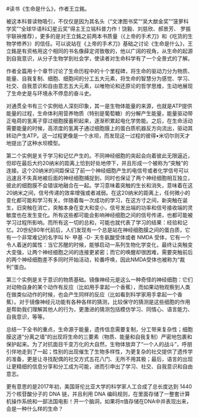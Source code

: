 \#读书《生命是什么》，作者王立銘。

被这本科普读物吸引，不仅仅是因为其名头（“文津图书奖““吴大猷金奖”“菠萝科学奖”“全球华语科幻星云奖”得主王立铭科普力作！饶毅、刘慈欣、郝景芳、 罗振宇联袂推荐），更多的是对王立銘之前两本书质量（《上帝的手术刀》和《吃货的生物学修养》）的信任。可以说站在《上帝的手术刀》基础之讨论《生命是什么》，王立銘是有资格用这个相同的书名像薛定谔致敬的，他以广阔的视角，从生命的起源到自我意识，从分子生物学到社会学，使读者对生命科学有了一个全景式的了解。

作者全篇用十个章节讨论了生命历程中的十个里程碑，将生命的驱动力分为物质、能量、自我复制、细胞、细胞间的分工五大元素，将生命的智慧分为感觉、学习、社交、自我意识和自由意志五大元素，以唯物论和还原论的哲学思维，生动地展现了生命史是与环境永不停息的奋斗史。

对通贯全书有三个实例给人深刻印象，其一是生物体能量的来源，也就是ATP提供能量的过程，生命体利用营养物质（特别是葡萄糖）的分解产生能量，能量驱动带正电荷的氢离子穿过细胞膜蓄积起来，逐渐积累起电化学势能。之后，在生命活动需要能量的时候，高浓度的氢离子通过细胞膜上的蛋白质机器反方向流出，驱动其转动产生ATP。这一过程更像是一个水坝，而发现这一过程的彼得•米切尔则天才地提出了这种水坝模型。

第二个实例是关于学习和记忆产生的。不同神经细胞的突起会向着彼此无限逼近，但却在最后大约20纳米的距离上恰到好处地停下，并且形成一个被称为“突触”的连接。这个20纳米的间距保证了前一个神经细胞产生的电信号或者化学信号可以迅速且不失真地被后面的神经细胞捕捉到，同时也保证了两个神经细胞相互独立，彼此的细胞膜不会错误地融合在一起。学习意味着突触的生长和消失，意味着在这20纳米之间，信号传递的效率增强或者减弱。在这20纳米的距离上，任何微小的变化都可能和学习有关。伴随着每一次成功的学习，在这方寸之间，新突触在诞生，旧突触在消亡，突触本身在变大和变小，信号发出端的功率和信号接收端的灵敏度也在发生变化。所有这些都可能会影响神经细胞之间的信号传递，也都可能被学习过程所影响。而所有这一切的总和，可能也就代表了学习的结果：经验和记忆。20世纪80年代前后，人们发现有一个总是站在神经细胞膜之间的蛋白质，它有一个非常难记的名字叫 N- 甲基 -D- 天冬氨酸受体或者 NMDA 受体，它有一个令人着迷的属性：当它苏醒的时候，能够启动一系列生物化学变化，最终让突触变大变强，让两个神经细胞之间的连接更紧密；而它的唤醒却很困难，需要突触前后的两个神经细胞差不多同时开始活动，轮番呼唤，因此NMDA受体也被称为“裁判”蛋白。

第三个实例是关于意识的物质基础。镜像神经元是这么一种奇怪的神经细胞：它们对动物自身的某个动作有反应（比如用手拿起一个香蕉），而如果动物观察到人类在做类似动作的时候，也会产生同样的反应（比如看到科学家用手拿起一个香蕉）。对于镜像神经元功能有各种各样的猜测，比较保守的猜测是这些细胞的作用是帮助我们理解其他人的行为，更激进的猜测包括模仿学习、同情心、语言能力、自我意识，等等。

总结一下全书的重点，生命源于能量，遗传信息需要复制，分工带来复杂性；细胞膜这道“分离之墙”的出现将生命的三要素（物质、能量和自我复制）严密地包裹和保护起来。为了对抗面目千变万化的大自然，生物体放弃了“一个人的战斗”，呼朋引伴地走到了一起；性别的出现催生了生物多样性，为更复杂的社交提供了遗传学的准备，更是让寻找配偶的社交方式五花八门、无所不用其极；最后，语言的出现让更精细的信息分享和分工成为可能，进而引申出了学习、社交、自我意识和自由意志。

更有意思的是2017年初，美国哥伦比亚大学的科学家人工合成了总长度达到 1440 万个核苷酸分子的 DNA 链，并且利用 DNA 编码规则，在里面存储了一整套计算机操作系统和一部法国电影！开一个脑洞，如果将π值存储在DNA中并表现出来，会是一种什么样的生命？
